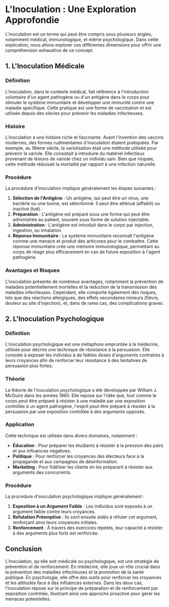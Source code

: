 # L'Inoculation : Une Exploration Approfondie

L'inoculation est un terme qui peut être compris sous plusieurs angles, notamment médical, immunologique, et même psychologique. Dans cette explication, nous allons explorer ces différentes dimensions pour offrir une compréhension exhaustive de ce concept.

## 1. L'Inoculation Médicale

### Définition

L'inoculation, dans le contexte médical, fait référence à l'introduction volontaire d'un agent pathogène ou d'un antigène dans le corps pour stimuler le système immunitaire et développer une immunité contre une maladie spécifique. Cette pratique est une forme de vaccination et est utilisée depuis des siècles pour prévenir les maladies infectieuses.

### Histoire

L'inoculation a une histoire riche et fascinante. Avant l'invention des vaccins modernes, des formes rudimentaires d'inoculation étaient pratiquées. Par exemple, au 18ème siècle, la variolisation était une méthode utilisée pour prévenir la variole. Elle consistait à introduire du matériel infectieux provenant de lésions de variole chez un individu sain. Bien que risquée, cette méthode réduisait la mortalité par rapport à une infection naturelle.

### Procédure

La procédure d'inoculation implique généralement les étapes suivantes :

1. **Sélection de l'Antigène** : Un antigène, qui peut être un virus, une bactérie ou une toxine, est sélectionné. Il peut être atténué (affaibli) ou inactivé (tué).
2. **Préparation** : L'antigène est préparé sous une forme qui peut être administrée au patient, souvent sous forme de solution injectable.
3. **Administration** : L'antigène est introduit dans le corps par injection, ingestion, ou inhalation.
4. **Réponse Immunitaire** : Le système immunitaire reconnaît l'antigène comme une menace et produit des anticorps pour le combattre. Cette réponse immunitaire crée une mémoire immunologique, permettant au corps de réagir plus efficacement en cas de future exposition à l'agent pathogène.

### Avantages et Risques

L'inoculation présente de nombreux avantages, notamment la prévention de maladies potentiellement mortelles et la réduction de la transmission des maladies infectieuses. Cependant, elle comporte également des risques, tels que des réactions allergiques, des effets secondaires mineurs (fièvre, douleur au site d'injection), et, dans de rares cas, des complications graves.

## 2. L'Inoculation Psychologique

### Définition

L'inoculation psychologique est une métaphore empruntée à la médecine, utilisée pour décrire une technique de résistance à la persuasion. Elle consiste à exposer les individus à de faibles doses d'arguments contraires à leurs croyances afin de renforcer leur résistance à des tentatives de persuasion plus fortes.

### Théorie

La théorie de l'inoculation psychologique a été développée par William J. McGuire dans les années 1960. Elle repose sur l'idée que, tout comme le corps peut être préparé à résister à une maladie par une exposition contrôlée à un agent pathogène, l'esprit peut être préparé à résister à la persuasion par une exposition contrôlée à des arguments opposés.

### Application

Cette technique est utilisée dans divers domaines, notamment :

- **Éducation** : Pour préparer les étudiants à résister à la pression des pairs et aux influences négatives.
- **Politique** : Pour renforcer les croyances des électeurs face à la propagande et aux campagnes de désinformation.
- **Marketing** : Pour fidéliser les clients en les préparant à résister aux arguments des concurrents.

### Procédure

La procédure d'inoculation psychologique implique généralement :

1. **Exposition à un Argument Faible** : Les individus sont exposés à un argument faible contre leurs croyances.
2. **Refutation Préemptive** : Ils sont ensuite aidés à réfuter cet argument, renforçant ainsi leurs croyances initiales.
3. **Renforcement** : À travers des exercices répétés, leur capacité à résister à des arguments plus forts est renforcée.

## Conclusion

L'inoculation, qu'elle soit médicale ou psychologique, est une stratégie de prévention et de renforcement. En médecine, elle joue un rôle crucial dans la prévention des maladies infectieuses et la promotion de la santé publique. En psychologie, elle offre des outils pour renforcer les croyances et les attitudes face à des influences externes. Dans les deux cas, l'inoculation repose sur le principe de préparation et de renforcement par exposition contrôlée, illustrant ainsi une approche proactive pour gérer les menaces potentielles.